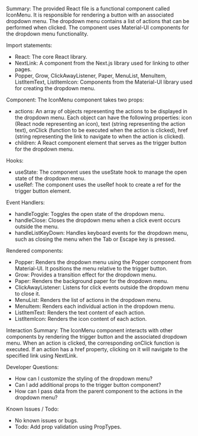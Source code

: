 Summary:
The provided React file is a functional component called IconMenu. It is responsible for rendering a button with an associated dropdown menu. The dropdown menu contains a list of actions that can be performed when clicked. The component uses Material-UI components for the dropdown menu functionality.

Import statements:
- React: The core React library.
- NextLink: A component from the Next.js library used for linking to other pages.
- Popper, Grow, ClickAwayListener, Paper, MenuList, MenuItem, ListItemText, ListItemIcon: Components from the Material-UI library used for creating the dropdown menu.

Component:
The IconMenu component takes two props:
- actions: An array of objects representing the actions to be displayed in the dropdown menu. Each object can have the following properties: icon (React node representing an icon), text (string representing the action text), onClick (function to be executed when the action is clicked), href (string representing the link to navigate to when the action is clicked).
- children: A React component element that serves as the trigger button for the dropdown menu.

Hooks:
- useState: The component uses the useState hook to manage the open state of the dropdown menu.
- useRef: The component uses the useRef hook to create a ref for the trigger button element.

Event Handlers:
- handleToggle: Toggles the open state of the dropdown menu.
- handleClose: Closes the dropdown menu when a click event occurs outside the menu.
- handleListKeyDown: Handles keyboard events for the dropdown menu, such as closing the menu when the Tab or Escape key is pressed.

Rendered components:
- Popper: Renders the dropdown menu using the Popper component from Material-UI. It positions the menu relative to the trigger button.
- Grow: Provides a transition effect for the dropdown menu.
- Paper: Renders the background paper for the dropdown menu.
- ClickAwayListener: Listens for click events outside the dropdown menu to close it.
- MenuList: Renders the list of actions in the dropdown menu.
- MenuItem: Renders each individual action in the dropdown menu.
- ListItemText: Renders the text content of each action.
- ListItemIcon: Renders the icon content of each action.

Interaction Summary:
The IconMenu component interacts with other components by rendering the trigger button and the associated dropdown menu. When an action is clicked, the corresponding onClick function is executed. If an action has a href property, clicking on it will navigate to the specified link using NextLink.

Developer Questions:
- How can I customize the styling of the dropdown menu?
- Can I add additional props to the trigger button component?
- How can I pass data from the parent component to the actions in the dropdown menu?

Known Issues / Todo:
- No known issues or bugs.
- Todo: Add prop validation using PropTypes.